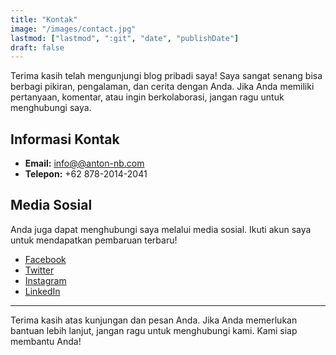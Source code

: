 ```yaml
---
title: "Kontak"
image: "/images/contact.jpg"
lastmod: ["lastmod", ":git", "date", "publishDate"]
draft: false
---
```




Terima kasih telah mengunjungi blog pribadi saya! Saya sangat senang bisa berbagi pikiran, pengalaman, dan cerita dengan Anda. Jika Anda memiliki pertanyaan, komentar, atau ingin berkolaborasi, jangan ragu untuk menghubungi saya.

## Informasi Kontak

- **Email:** [info@@anton-nb.com](mailto:info@@anton-nb.com)
- **Telepon:** +62 878-2014-2041

## Media Sosial

Anda juga dapat menghubungi saya melalui media sosial. Ikuti akun saya untuk mendapatkan pembaruan terbaru!

- [Facebook](https://facebook.com/yourprofile)
- [Twitter](https://twitter.com/yourprofile)
- [Instagram](https://instagram.com/yourprofile)
- [LinkedIn](https://linkedin.com/in/yourprofile)

---

Terima kasih atas kunjungan dan pesan Anda. Jika Anda memerlukan bantuan lebih lanjut, jangan ragu untuk menghubungi kami. Kami siap membantu Anda!

